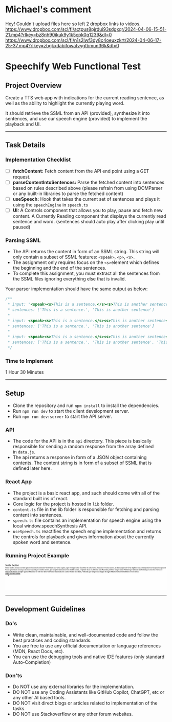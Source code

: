 # Michael's comment
Hey!
Couldn't upload files here so left 2 dropbox links to videos.
https://www.dropbox.com/scl/fi/actpus8pjrdui93sdgxqr/2024-04-06-15-51-21.mp4?rlkey=bz8nh90ikuk9y1k5cpk0q1239&dl=0
https://www.dropbox.com/scl/fi/n1s2lwf3dy8c4oeuxzkrt/2024-04-06-17-25-37.mp4?rlkey=zbgkxdabifowatvygtbmun36k&dl=0


# Speechify Web Functional Test

## Project Overview

Create a TTS web app with indications for the current reading sentence, as well as the ability to highlight the currently playing word.

It should retrieve the SSML from an API (provided), synthesize it into sentences, and use our speech engine (provided) to implement the playback and UI.

---

## Task Details

### Implementation Checklist

-   [ ] **fetchContent:** Fetch content from the API end point using a GET request.
-   [ ] **parseContentIntoSentences:** Parse the fetched content into sentences based on rules described above (please refrain from using DOMParser or any built-in libraries to parse the fetched content)
-   [ ] **useSpeech:** Hook that takes the current set of sentences and plays it using the `speechEngine` in `speech.ts`
-   [ ] **UI:** A Controls component that allows you to play, pause and fetch new content. A Currently Reading component that displays the currently read sentence and word. (sentences should auto play after clicking play until paused)

### Parsing SSML

-   The API returns the content in form of an SSML string. This string will only contain a subset of SSML features: `<speak>`, `<p>`, `<s>`.
-   The assignment only requires focus on the `<s>`element which defines the beginning and the end of the sentences.
-   To complete this assignment, you must extract all the sentences from the SSML files ignoring everything else that is invalid.

Your parser implementation should have the same output as below:

```ts
/**
 * input: "<speak><s>This is a sentence.</s><s>This is another sentence</s></speak>",
 * sentences: ['This is a sentence.', 'This is another sentence']
 *
 * input: <speak><s>This is a sentence.</s><s>This is another sentence</s>Some more text</speak>
 * sentences: ['This is a sentence.', 'This is another sentence']
 *
 * input: <speak><s>This is a sentence.</s><s>This is another sentence</s>Some more text<s>This is a longer piece of content</s></speak>
 * sentences: ['This is a sentence.', 'This is another sentence', 'This is a longer piece of content']
 */
```

### Time to Implement

1 Hour 30 Minutes

---

## Setup

-   Clone the repository and run `npm install` to install the dependencies.
-   Run `npm run dev` to start the client development server.
-   Run `npm run dev:server` to start the API server.

### API

-   The code for the API is in the `api` directory. This piece is basically responsible for sending a random response from the array defined in `data.js`.
-   The api returns a response in form of a JSON object containing contents. The content string is in form of a subset of SSML that is defined later here.

### React App

-   The project is a basic react app, and such should come with all of the standard built ins of react.
-   Core logic for the project is hosted in `lib` folder.
-   `content.ts` file in the lib folder is responsible for fetching and parsing content into sentences.
-   `speech.ts` file contains an implementation for speech engine using the local window.speechSynthesis API.
-   `useSpeech.ts` reactifies the speech engine implementation and returns the controls for playback and gives information about the currently spoken word and sentence.

### Running Project Example

![Example](example.gif)

---

## Development Guidelines

### Do's

-   Write clean, maintainable, and well-documented code and follow the best practices and coding standards.
-   You are free to use any official documentation or language references (MDN, React Docs, etc).
-   You can use the debugging tools and native IDE features (only standard Auto-Completion)

### Don'ts

-   Do NOT use any external libraries for the implementation.
-   DO NOT use any Coding Assistants like GitHub Copilot, ChatGPT, etc or any other AI based tools.
-   DO NOT visit direct blogs or articles related to implementation of the tasks.
-   DO NOT use Stackoverflow or any other forum websites.
